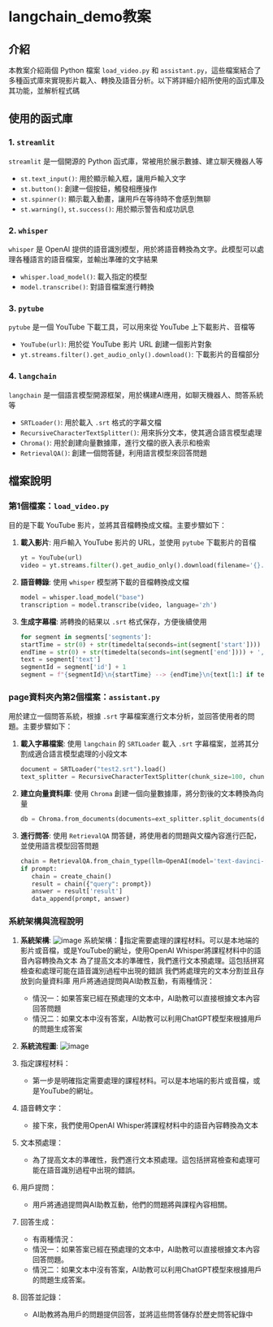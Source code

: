 # langchain_demo教案

## 介紹
本教案介紹兩個 Python 檔案 `load_video.py` 和 `assistant.py`，這些檔案結合了多種函式庫來實現影片載入、轉換及語音分析。以下將詳細介紹所使用的函式庫及其功能，並解析程式碼

## 使用的函式庫

### 1. `streamlit`
`streamlit` 是一個開源的 Python 函式庫，常被用於展示數據、建立聊天機器人等

- `st.text_input()`: 用於顯示輸入框，讓用戶輸入文字
- `st.button()`: 創建一個按鈕，觸發相應操作
- `st.spinner()`: 顯示載入動畫，讓用戶在等待時不會感到無聊
- `st.warning()`, `st.success()`: 用於顯示警告和成功訊息

### 2. `whisper`
`whisper` 是 OpenAI 提供的語音識別模型，用於將語音轉換為文字。此模型可以處理各種語言的語音檔案，並輸出準確的文字結果

- `whisper.load_model()`: 載入指定的模型
- `model.transcribe()`: 對語音檔案進行轉換

### 3. `pytube`
`pytube` 是一個 YouTube 下載工具，可以用來從 YouTube 上下載影片、音檔等

- `YouTube(url)`: 用於從 YouTube 影片 URL 創建一個影片對象
- `yt.streams.filter().get_audio_only().download()`: 下載影片的音檔部分

### 4. `langchain`
`langchain` 是一個語言模型開源框架，用於構建AI應用，如聊天機器人、問答系統等

- `SRTLoader()`: 用於載入 `.srt` 格式的字幕文檔
- `RecursiveCharacterTextSplitter()`: 用來拆分文本，使其適合語言模型處理
- `Chroma()`: 用於創建向量數據庫，進行文檔的嵌入表示和檢索
- `RetrievalQA()`: 創建一個問答鏈，利用語言模型來回答問題

## 檔案說明

### 第1個檔案：`load_video.py`

目的是下載 YouTube 影片，並將其音檔轉換成文檔。主要步驟如下：

1. **載入影片**:
   用戶輸入 YouTube 影片的 URL，並使用 `pytube` 下載影片的音檔
   
   ```python
   yt = YouTube(url)
   video = yt.streams.filter().get_audio_only().download(filename='{}.mp3'.format(yt.title))
   ```
2. **語音轉錄**:
   使用 `whisper` 模型將下載的音檔轉換成文檔
   ```python
   model = whisper.load_model("base")
   transcription = model.transcribe(video, language='zh')
   ```
3. **生成字幕檔**:
   將轉換的結果以 `.srt` 格式保存，方便後續使用
   ```python
   for segment in segments['segments']:
   startTime = str(0) + str(timedelta(seconds=int(segment['start']))) + ',000'
   endTime = str(0) + str(timedelta(seconds=int(segment['end']))) + ',000'
   text = segment['text']
   segmentId = segment['id'] + 1
   segment = f"{segmentId}\n{startTime} --> {endTime}\n{text[1:] if text[0] == ' ' else text}\n\n"
   ```
   
### page資料夾內第2個檔案：`assistant.py`

用於建立一個問答系統，根據 `.srt` 字幕檔案進行文本分析，並回答使用者的問題。主要步驟如下：

1. **載入字幕檔案**:
   使用 `langchain` 的 `SRTLoader` 載入 `.srt` 字幕檔案，並將其分割成適合語言模型處理的小段文本
   ```python
   document = SRTLoader("test2.srt").load()
   text_splitter = RecursiveCharacterTextSplitter(chunk_size=100, chunk_overlap=0)
   ```

2. **建立向量資料庫**:
   使用 `Chroma` 創建一個向量數據庫，將分割後的文本轉換為向量
   ```python
   db = Chroma.from_documents(documents=ext_splitter.split_documents(document), embedding=OpenAIEmbeddings(), persist_directory='db1')
   ```

3. **進行問答**:
使用 `RetrievalQA` 問答鏈，將使用者的問題與文檔內容進行匹配，並使用語言模型回答問題
   ```python
   chain = RetrievalQA.from_chain_type(llm=OpenAI(model='text-davinci-003'), chain_type="stuff", retriever=db.as_retriever(), return_source_documents=True)
   if prompt:
      chain = create_chain()
      result = chain({"query": prompt})
      answer = result['result']
      data_append(prompt, answer)
   ```
### 系統架構與流程說明

1. **系統架構**:
![image](https://github.com/user-attachments/assets/de0dd1be-5315-4b1f-8a38-bdd2fd003c35)
系統架構：指定需要處理的課程材料。可以是本地端的影片或音檔，或是YouTube的網址，使用OpenAI Whisper將課程材料中的語音內容轉換為文本
為了提高文本的準確性，我們進行文本預處理。這包括拼寫檢查和處理可能在語音識別過程中出現的錯誤
我們將處理完的文本分割並且存放到向量資料庫
用戶將通過提問與AI助教互動，有兩種情況：
 	- 情況一：如果答案已經在預處理的文本中，AI助教可以直接根據文本內容回答問題
 	- 情況二：如果文本中沒有答案，AI助教可以利用ChatGPT模型來根據用戶的問題生成答案

2. **系統流程圖**:
![image](https://github.com/user-attachments/assets/e0c98d6a-6cde-4ecb-aa04-2451917de269)
1. 指定課程材料：
   - 第一步是明確指定需要處理的課程材料。可以是本地端的影片或音檔，或是YouTube的網址。
 
2. 語音轉文字：
   - 接下來，我們使用OpenAI Whisper將課程材料中的語音內容轉換為文本
 
3. 文本預處理：
   - 為了提高文本的準確性，我們進行文本預處理。這包括拼寫檢查和處理可能在語音識別過程中出現的錯誤。
 
4. 用戶提問：
   - 用戶將通過提問與AI助教互動，他們的問題將與課程內容相關。
 
5. 回答生成：
   - 有兩種情況：
 	- 情況一：如果答案已經在預處理的文本中，AI助教可以直接根據文本內容回答問題。
 	- 情況二：如果文本中沒有答案，AI助教可以利用ChatGPT模型來根據用戶的問題生成答案。
 
6. 回答並記錄：
   - AI助教將為用戶的問題提供回答，並將這些問答儲存於歷史問答紀錄中
